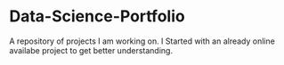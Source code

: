# Data-Science-Portfolio
A repository of projects I am working on. I Started with an already online availabe project to get better understanding.
